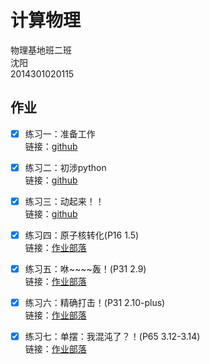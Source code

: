 # 计算物理   
物理基地班二班   
沈阳   
2014301020115   

## 作业   
 * [x] 练习一：准备工作   
链接：[github](https://github.com/whu-sy/computationalphysics_N2014301020115/blob/master/reports/E1.md)   

* [x] 练习二：初涉python   
链接：[github](https://github.com/whu-sy/computationalphysics_N2014301020115/blob/master/reports/E2.md)

* [x] 练习三：动起来！！  
链接：[github](https://github.com/whu-sy/computationalphysics_N2014301020115/blob/master/reports/E3.md)

* [x] 练习四：原子核转化(P16 1.5)  
链接：[作业部落](https://www.zybuluo.com/whu-sy/note/522434)

* [x] 练习五：咻\~~~~轰！(P31 2.9)    
链接：[作业部落](https://www.zybuluo.com/whu-sy/note/533224)

* [x] 练习六：精确打击！(P31 2.10-plus)   
链接：[作业部落](https://www.zybuluo.com/whu-sy/note/540944)

* [x] 练习七：单摆：我混沌了？！(P65 3.12-3.14)   
链接：[作业部落](https://www.zybuluo.com/whu-sy/note/549559)
